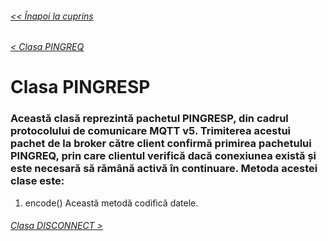 ###### [<< Înapoi la cuprins](../Cuprins.md)
###### [< Clasa PINGREQ](18.%20PINGREQ.md)
# Clasa PINGRESP
### Această clasă reprezintă pachetul PINGRESP, din cadrul protocolului de comunicare MQTT v5. Trimiterea acestui pachet de la broker către client confirmă primirea pachetului PINGREQ, prin care clientul verifică dacă conexiunea există și este necesară să rămână activă în continuare. Metoda acestei clase este:
1. encode()
Această metodă codifică datele.
###### [Clasa DISCONNECT >](20.%20DISCONNECT.md)


